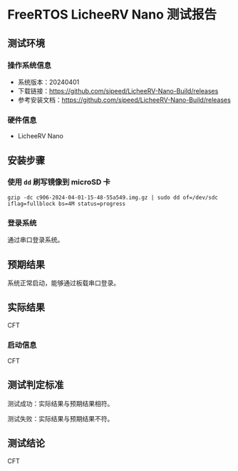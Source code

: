 # FreeRTOS LicheeRV Nano 测试报告

## 测试环境

### 操作系统信息

- 系统版本：20240401
- 下载链接：https://github.com/sipeed/LicheeRV-Nano-Build/releases
- 参考安装文档：https://github.com/sipeed/LicheeRV-Nano-Build/releases

### 硬件信息

- LicheeRV Nano

## 安装步骤

### 使用 `dd` 刷写镜像到 microSD 卡

```shell
gzip -dc c906-2024-04-01-15-48-55a549.img.gz | sudo dd of=/dev/sdc iflag=fullblock bs=4M status=progress
```

### 登录系统

通过串口登录系统。

## 预期结果

系统正常启动，能够通过板载串口登录。

## 实际结果

CFT

### 启动信息

CFT

## 测试判定标准

测试成功：实际结果与预期结果相符。

测试失败：实际结果与预期结果不符。

## 测试结论

CFT